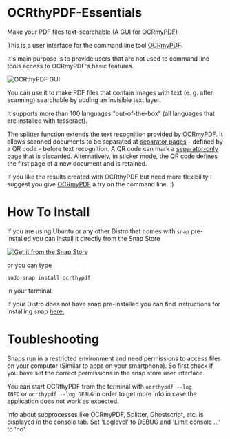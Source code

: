 # OCRthyPDF-Essentials
Make your PDF files text-searchable (A GUI for [OCRmyPDF](https://github.com/jbarlow83/OCRmyPDF/))

This is a user interface for the command line tool [OCRmyPDF](https://github.com/jbarlow83/OCRmyPDF/). 

It's main purpose is to provide users that are not used to command line tools access to OCRmyPDF's basic features.  

![OCRthyPDF GUI](https://raw.githubusercontent.com/digidigital/OCRthyPDF-Essentials/main/screenshots/1.png)

You can use it to make PDF files that contain images with text (e. g. after scanning) searchable by adding an invisible text layer.

It supports more than 100 languages "out-of-the-box" (all languages that are installed with tesseract).

The splitter function extends the text recognition provided by OCRmyPDF. It allows scanned documents to be separated at [separator pages](https://github.com/digidigital/OCRthyPDF-Essentials/blob/main/testing/Separator.pdf) - defined by a QR code - before text recognition. A QR code can mark a [separator-only page](https://github.com/digidigital/OCRthyPDF-Essentials/blob/main/testing/Separator.pdf) that is discarded. Alternatively, in sticker mode, the QR code defines the first page of a new document and is retained.

If you like the results created with OCRthyPDF but need more flexibility I suggest you give [OCRmyPDF](https://github.com/jbarlow83/OCRmyPDF/) a try on the command line. :)

# How To Install
If you are using Ubuntu or any other Distro that comes with <code>snap</code> pre-installed you can install it directly from the Snap Store 

[![Get it from the Snap Store](https://snapcraft.io/static/images/badges/en/snap-store-black.svg)](https://snapcraft.io/ocrthypdf)

or you can type

<code>sudo snap install ocrthypdf</code> 

in your terminal.

If your Distro does not have snap pre-installed you can find instructions for installing snap [here.](https://snapcraft.io/docs/installing-snapd)

# Toubleshooting
Snaps run in a restricted environment and need permissions to access files on your computer (Similar to apps on your smartphone). So first check if you have set the correct permissions in the snap store user interface.

You can start OCRthyPDF from the terminal with
<code>ocrthypdf --log INFO</code>
or
<code>ocrthypdf --log DEBUG</code> 
in order to get more info in case the application does not work as expected.

Info about subprocesses like OCRmyPDF, Splitter, Ghostscript, etc. is displayed in the console tab. Set 'Loglevel' to DEBUG and 'Limit console ...' to 'no'. 


